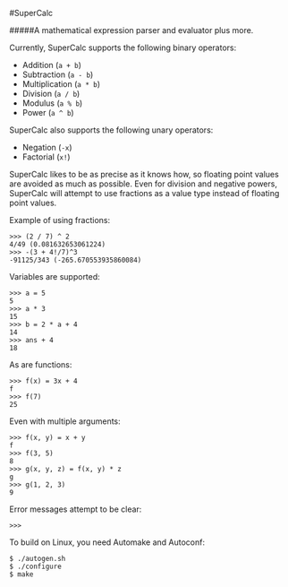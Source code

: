 #SuperCalc

#####A mathematical expression parser and evaluator plus more.


Currently, SuperCalc supports the following binary operators:

* Addition (`a + b`)
* Subtraction (`a - b`)
* Multiplication (`a * b`)
* Division (`a / b`)
* Modulus (`a % b`)
* Power (`a ^ b`)

SuperCalc also supports the following unary operators:

* Negation (`-x`)
* Factorial (`x!`)

SuperCalc likes to be as precise as it knows how, so floating point values are avoided as much as possible. Even for division and negative powers, SuperCalc will attempt to use fractions as a value type instead of floating point values.

Example of using fractions:

    >>> (2 / 7) ^ 2
    4/49 (0.081632653061224)
    >>> -(3 + 4!/7)^3
    -91125/343 (-265.670553935860084)

Variables are supported:

    >>> a = 5
    5
    >>> a * 3
    15
    >>> b = 2 * a + 4
    14
    >>> ans + 4
    18

As are functions:

    >>> f(x) = 3x + 4
	f
	>>> f(7)
	25

Even with multiple arguments:

    >>> f(x, y) = x + y
	f
	>>> f(3, 5)
	8
	>>> g(x, y, z) = f(x, y) * z
	g
	>>> g(1, 2, 3)
	9

Error messages attempt to be clear:

    >>> 


To build on Linux, you need Automake and Autoconf:

    $ ./autogen.sh
    $ ./configure
    $ make
